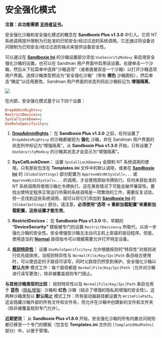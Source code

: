 # 安全强化模式

**注意：此功能需要 [支持者证书](https://sandboxie-plus.com/supporter-certificate/)。**

安全强化沙箱和安全强化模式的概念在 **Sandboxie Plus v1.3.0** 中引入。它将 NT 系统调用提升限制为已批准的已知安全/经过过滤的系统调用。它还通过将设备访问限制为已知安全/经过过滤的端点来提供设备安全性。

可以通过在 **[Sandboxie Ini](../Content/SandboxieIni.md)** 的沙箱设置部分添加 `UseSecurityMode=y` 来启用安全强化沙箱的设置。也可以在 Sandman 用户界面中启用该设置。右键单击一个沙箱，然后从下拉菜单中选择“沙箱选项”（或者直接双击一个沙箱）以打开沙箱选项用户界面。选择沙箱类型预设为“安全强化沙箱”（带有 **橙色** 沙箱图标），然后单击“确定”以应用更改。Sandman 用户界面的状态列将此沙箱标记为 **增强隔离**。

![](../Media/Box_SecurityMode.png)

在内部，安全强化模式基于以下四个设置：

```ini
DropAdminRights=y
RestrictDevices=y
SysCallLockDown=y
UseRuleSpecificity=y
```

1. **[DropAdminRights](../Content/DropAdminRights.md)：** 在 **Sandboxie Plus v1.3.0** 之前，任何设置了 `DropAdminRights=y` 的沙箱都被视为 **强化** 沙箱，并在 Sandman 用户界面的状态列中标记为“增强隔离”。从 **Sandboxie Plus v1.3.0** 开始，只有设置了 `UseSecurityMode=y` 的沙箱其状态才会显示为“增强隔离”。

2. **SysCallLockDown：** 设置 `SysCallLockDown=y` 会限制 NT 系统调用的使用。只有那些包含在 **Templates.ini** 文件中的默认调用，或者在 **[Sandboxie Ini](../Content/SandboxieIni.md)** 的 `[GlobalSettings]` 部分配置为 `ApproveWinNtSysCall=...` 或 `ApproveWin32SysCall=...` 的调用，才会使用原始令牌执行。任何未获批准的 NT 系统调用将使用沙箱化令牌执行，这在某些情况下可能会破坏兼容性。要找出使特定程序正常运行所需的系统调用是一项繁琐的工作，需要反复试验。但一旦找到这些系统调用，就可以将它们添加到 **[Sandboxie Ini](../Content/SandboxieIni.md)** 的 `[GlobalSettings]` 部分。请注意，**必须使用“选项 -> 重新加载配置”来重新加载配置，这些设置才能生效**。

3. **RestrictDevices：** 在 **Sandboxie Plus v1.3.0** 中，早期的 **“DeviceSecurity”** 模板被专门的设置 `RestrictDevices=y` 所取代，以进一步强化沙箱的安全性。安全增强型沙箱无法访问主机上安装的驱动程序。但是，使用适当的 **[Normal](../Content/NormalFilePath.md)** 路径指令可以根据需要允许打开特定设备。

4. **[规则特异性](../PlusContent/RuleSpecificity.md)：** 设置 `UseRuleSpecificity=y` 允许根据规则的“特异性”对规则进行优先级排序。当规则特异性与 `Normal[File/Key/Ipc]Path` 条目结合使用时，可以使选定的子路径可读写，同时父路径仍然受到保护。安全强化沙箱以 **默认允许** 模式工作：每个路径都是 `Normal[File/Key/Ipc]Path`（允许对沙箱进行读写更改），除非被覆盖规则专门阻止。

**与其他沙箱类型的比较：** 规则特异性以及 `Normal[File/Key/Ipc]Path` 条目也用于 **蓝色**（[隐私增强](../PlusContent/privacy-mode.md)）沙箱和 **红色** 沙箱（结合了增强的隐私和增强的安全性）。这两种沙箱类型以 **默认阻止** 模式工作：所有驱动器路径都设置为 `WriteFilePath`。这会隐藏沙箱外部的所有文件和文件夹，但允许在沙箱中创建新的文件和文件夹（除非被覆盖规则专门允许）。

**近期更改：** 从 **Sandboxie Plus v1.8.0** 开始，安全强化沙箱的所有内置访问规则都已移至一个专门的模板（包含在 **Templates.ini** 文件的 `[TemplateSModPaths]` 部分）中，以便于管理。

